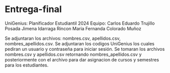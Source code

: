 # Entrega-final
UniGenius: Planificador Estudiantil 2024 
Equipo: 
Carlos Eduardo Trujillo Posada
Jimena Idarraga Rincon
Maria Fernanda Colorado Muñoz

Se adjuntaran los archivos: nombres.csv, apellidos.csv, nombres_apellidos.csv.
Se adjuntaran los codigos UniGenius los cuales pediran un usuario y contraseña para iniciar sesión.
Se tomaran los archivos nombres.csv y apellidos.csv retornando nombres_apellidos.csv y posteriormente con el archivo para dar asignacion de cursos y semestres para los estudiantes.

